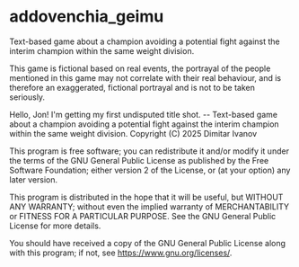 # addovenchia_geimu
Text-based game about a champion avoiding a potential fight against the interim champion within the same weight division.

This game is fictional based on real events, the portrayal of the people mentioned in this game may not correlate with their real behaviour, and is therefore an exaggerated, fictional portrayal and is not to be taken seriously.

Hello, Jon! I'm getting my first undisputed title shot. -- Text-based game about a champion avoiding a potential fight against the interim champion within the same weight division.
Copyright (C) 2025 Dimitar Ivanov

This program is free software; you can redistribute it and/or
modify it under the terms of the GNU General Public License
as published by the Free Software Foundation; either version 2
of the License, or (at your option) any later version.

This program is distributed in the hope that it will be useful,
but WITHOUT ANY WARRANTY; without even the implied warranty of
MERCHANTABILITY or FITNESS FOR A PARTICULAR PURPOSE.  See the
GNU General Public License for more details.

You should have received a copy of the GNU General Public License
along with this program; if not, see
<https://www.gnu.org/licenses/>.
